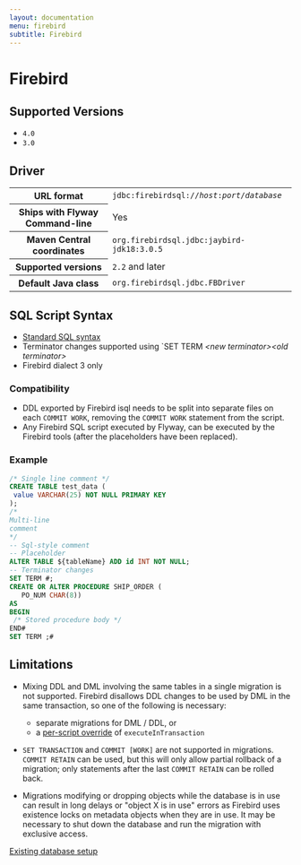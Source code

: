 ```yaml
---
layout: documentation
menu: firebird
subtitle: Firebird
---
```

# Firebird

## Supported Versions

- `4.0`
- `3.0`

## Driver

<table class="table">
<tr>
<th>URL format</th>
<td><code>jdbc:firebirdsql://<i>host</i>:<i>port</i>/<i>database</i></code></td>
</tr>
<tr>
<th>Ships with Flyway Command-line</th>
<td>Yes</td>
</tr>
<tr>
<th>Maven Central coordinates</th>
<td><code>org.firebirdsql.jdbc:jaybird-jdk18:3.0.5</code></td>
</tr>
<tr>
<th>Supported versions</th>
<td><code>2.2</code> and later</td>
</tr>
<tr>
<th>Default Java class</th>
<td><code>org.firebirdsql.jdbc.FBDriver</code></td>
</tr>
</table>

## SQL Script Syntax

 - [Standard SQL syntax](/documentation/concepts/migrations#syntax)
- Terminator changes supported using `SET TERM <i>&lt;new terminator&gt;</i><i>&lt;old terminator&gt;</i>
- Firebird dialect 3 only

### Compatibility
    
- DDL exported by Firebird isql needs to be split into separate files on each `COMMIT WORK`, removing the `COMMIT WORK` statement from the script.
- Any Firebird SQL script executed by Flyway, can be executed by the Firebird tools (after the placeholders have been replaced).

### Example
 
 ```sql
/* Single line comment */
CREATE TABLE test_data (
  value VARCHAR(25) NOT NULL PRIMARY KEY
);
 /*
Multi-line
comment
*/
 -- Sql-style comment
 -- Placeholder
ALTER TABLE ${tableName} ADD id INT NOT NULL;
 -- Terminator changes
SET TERM #;
CREATE OR ALTER PROCEDURE SHIP_ORDER (
    PO_NUM CHAR(8))
AS
BEGIN
  /* Stored procedure body */
END#
SET TERM ;#
```

## Limitations

- Mixing DDL and DML involving the same tables in a single migration is not supported. Firebird disallows DDL changes to 
be used by DML in the same transaction, so one of the following is necessary:
  - separate migrations for DML / DDL, or
  - a [per-script override](https://flywaydb.org/documentation/scriptconfigfiles) of <code>executeInTransaction</code>

- `SET TRANSACTION` and `COMMIT [WORK]` are not supported in migrations. `COMMIT RETAIN` can be used, but this will only 
allow partial rollback of a migration; only statements after the last `COMMIT RETAIN` can be rolled back.
- Migrations modifying or dropping objects while the database is in use can result in long delays or "object X is in use" 
errors as Firebird uses existence locks on metadata objects when they are in use. It may be necessary to shut down the 
database and run the migration with exclusive access.

 <p class="next-steps">
    <a class="btn btn-primary" href="/documentation/existing">Existing database setup <i class="fa fa-arrow-right"></i></a>
</p>